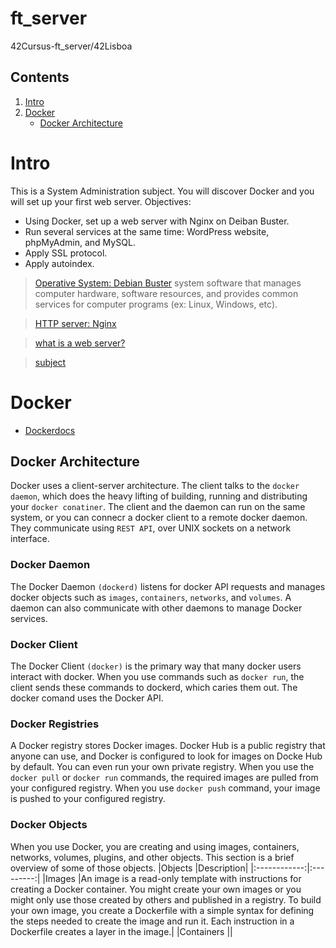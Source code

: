 # ft_server
  42Cursus-ft_server/42Lisboa

## Contents
1. [Intro](https://github.com/mlanca-c/ft_server#Intro)
2. [Docker](https://github.com/mlanca-c/ft_server#Docker)
    * [Docker Architecture](https://github.com/mlanca-c/ft_server#Docker-Architecture)
# Intro
 This is a System Administration subject. You will discover Docker and you will set up your first web server.
 Objectives:
 * Using Docker, set up a web server with Nginx on Deiban Buster.
 * Run several services at the same time: WordPress website, phpMyAdmin, and MySQL.
 * Apply SSL protocol.
 * Apply autoindex.

> [Operative System: Debian Buster](https://www.debian.org/doc/)
system software that manages computer hardware, software resources, and provides common services for computer programs (ex: Linux, Windows, etc).

> [HTTP server: Nginx](https://nginx.org/en/docs/)

> [what is a web server?](https://developer.mozilla.org/en-US/docs/Learn/Common_questions/What_is_a_web_server)

> [subject](subject.pdf)

# Docker
 * [Dockerdocs](https://docs.docker.com/get-started/overview/)
## Docker Architecture
 Docker uses a client-server architecture. The client talks to the ```docker daemon```, which does the heavy lifting of building, running and distributing your ```docker conatiner```.
 The client and the daemon can run on the same system, or you can connecr a docker client to a remote docker daemon.
 They communicate using ```REST API```, over UNIX sockets on a network interface.

### Docker Daemon
 The Docker Daemon ```(dockerd)``` listens for docker API requests and manages docker objects such as ```images```, ```containers```, ```networks```, and ```volumes```.
 A daemon can also communicate with other daemons to manage Docker services.

### Docker Client
 The Docker Client ```(docker)``` is the primary way that many docker users interact with docker.
 When you use commands such as ```docker run```, the client sends these commands to dockerd, which caries them out.
 The docker comand uses the Docker API.

### Docker Registries
 A Docker registry stores Docker images. Docker Hub is a public registry that anyone can use, and Docker is configured to look for images on Docke Hub by default. You can even run your own private registry.
 When you use the ```docker pull``` or ```docker run``` commands, the required images are pulled from your configured registry. When you use ```docker push``` command, your image is pushed to your configured registry.

### Docker Objects
 When you use Docker, you are creating and using images, containers, networks, volumes, plugins, and other objects. This section is a brief overview of some of those objects.
 |Objects		|Description|
 |:------------:|:---------:|
 |Images		|An image is a read-only template with instructions for creating a Docker container. You might create your own images or you might only use those created by others and published in a registry. To build your own image, you create a Dockerfile with a simple syntax for defining the steps needed to create the image and run it. Each instruction in a Dockerfile creates a layer in the image.|
 |Containers	||

